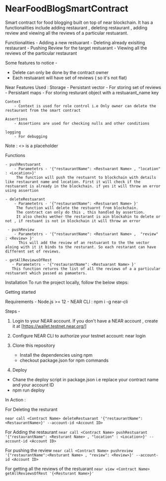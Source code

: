 # NearFoodBlogSmartContract
Smart contract for food blogging built on top of near blockchain.
It has a functionalities include adding restaurant , deleting restaurant , adding review and viewing all the reviews of a particular restuarant.


Functionalities 
    - Adding a new restuarant
    - Deleting already exisiting restaurant
    - Pushing Review for the target restuarant
    - Viewing all the reviews of the particular restaurant

Some features to notice - 
 - Delete can only be done by the contract owner
 - Each restuarant will have set of reviews ( so it's not flat)

Near Features Used :
    Storage 
        - Persistant vector - For storing set of reviews
        - Persistant maps - For storing resturant object with a restuarant_name key
    
    Context
        - Context is used for role control i.e Only owner can delete the restaurant from the smart contract

    Assertions
        - Assertions are used for checking nulls and other conditions
    
    logging
        - For debugging
    

Note :  <> is a placeholder

Functions

    - pushRestuarant 
        - Parametetrs - '{"restaurantName": <Restuarant Name> , "location" : <Location>}' 
         The function will push the restuarnt to blockchain with details like restaurant name and location. First it will check if the restuarant is already in the blockchain. if yes it will throw an error using assertion
        
    - deleteRestuarant 
        - Parametetrs - '{"restaurantName": <Restuarant Name> }' 
         The function will delete the restuarnt from blockchain.
         The contract can only do this , this handled by assertion.
         It also checks wether the restarant is ain blockahin to delete or not , if restuant is not in blockchain it will throw an error

     - pushReview 
        - Parametetrs - '{"restaurantName": <Restuarant Name> ,  "review" : <Review> }' 
          This will add the review of an restuarant to the the vector aloing with it it binds to the resturant. So each restarant can have different set of reviews.
        
    - getAllReviewsOfRest
       - Parametetrs - '{"restaurantName": <Restuarant Name> }' 
       This function returns the list of all the reviews of a a particular restuarant which passed as pamaeters.
 

Installation
To run the project locally, follow the below steps:

Getting started

Requirements
    - Node.js >= 12
    - NEAR CLI :
    npm i -g near-cli

Steps -

1) Login to your NEAR account.
If you don't have a NEAR account , create it at [https://wallet.testnet.near.org/]


2) Configure NEAR CLI to authorize your testnet account:
    near login

3) Clone this repository
    - Install the dependencies using npm
    - checkout package.json for npm commands

4) Deploy 
  - Chane the deploy script in package.json i.e replace your contract name and your account ID
  - npm run deploy



In Action :

For Deleting the resturant 

```near call <Contract Name> deleteRestuarant '{"restaurantName":<RestaurantName>}' --account-id <Account ID>```

For Adding the restaurant 
```near call <Contract Name> pushRestuarant '{"restaurantName": <Resturant Name> , "location" : <Location>}' --account-id <Account ID>```

For pushing the review
```near call <Contract Name> pushreview '{"restaurantName":<Resturant Name> , "review": <Review>}' --account-id <Account ID>```

For getting all the reviews of the restuarant
```near view <Contract Name> getAllReviewsOfRest '{<Resturant Name>}'``` 